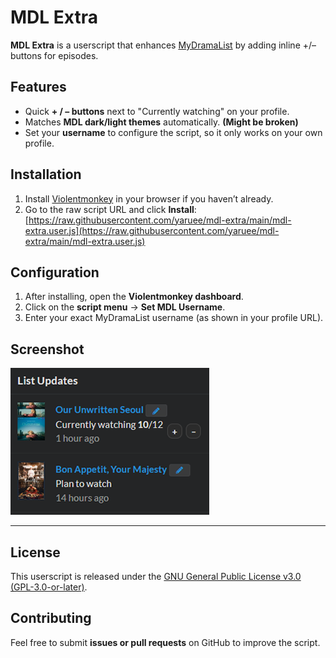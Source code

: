 # MDL Extra

**MDL Extra** is a userscript that enhances [MyDramaList](https://mydramalist.com) by adding inline +/– buttons for episodes.

## Features

- Quick **+ / – buttons** next to "Currently watching" on your profile.
- Matches **MDL dark/light themes** automatically. **(Might be broken)**
- Set your **username** to configure the script, so it only works on your own profile.

## Installation

1. Install [Violentmonkey](https://violentmonkey.github.io/) in your browser if you haven’t already.
2. Go to the raw script URL and click **Install**:  
   [https://raw.githubusercontent.com/yaruee/mdl-extra/main/mdl-extra.user.js](https://raw.githubusercontent.com/yaruee/mdl-extra/main/mdl-extra.user.js)

## Configuration

1. After installing, open the **Violentmonkey dashboard**.
2. Click on the **script menu** → **Set MDL Username**.
3. Enter your exact MyDramaList username (as shown in your profile URL).

## Screenshot

![Screenshot of MDL Extra](https://github.com/yaruee/mdl-extra/blob/main/images/buttons.png?raw=true)

---

## License

This userscript is released under the [GNU General Public License v3.0 (GPL-3.0-or-later)](https://github.com/yaruer/mdl-improved/blob/main/LICENSE).

## Contributing

Feel free to submit **issues or pull requests** on GitHub to improve the script.
